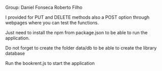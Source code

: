 Group: Daniel Fonseca
	   Roberto Filho

I provided for PUT and DELETE methods also a POST option through webpages where you can test the functions.

Just need to install the npm from package.json to be able to run the application.

Do not forget to create the folder data/db to be able to create the library database

Run the bookrent.js to start the application
